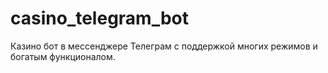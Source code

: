 # casino_telegram_bot
Казино бот в мессенджере Телеграм с поддержкой многих режимов и богатым функционалом.
